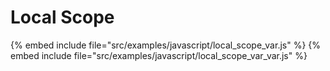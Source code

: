 # Local Scope


{% embed include file="src/examples/javascript/local_scope_var.js" %}
{% embed include file="src/examples/javascript/local_scope_var_var.js" %}




